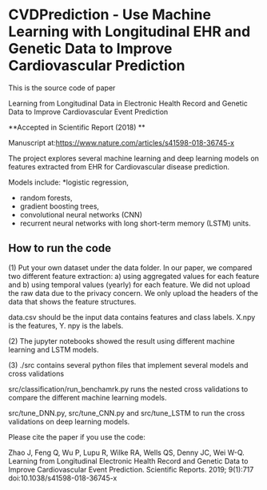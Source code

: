 # CVDPrediction - Use Machine Learning with Longitudinal EHR and Genetic Data to Improve Cardiovascular Prediction

This is the source code of paper

Learning from Longitudinal Data in Electronic Health Record and Genetic Data to Improve Cardiovascular Event Prediction

**Accepted in Scientific Report (2018) **

Manuscript at:https://www.nature.com/articles/s41598-018-36745-x

The project explores several machine learning and deep learning models on features extracted from EHR for Cardiovascular disease prediction.

Models include:
*logistic regression, 
* random forests, 
* gradient boosting trees, 
* convolutional neural networks (CNN) 
* recurrent neural networks with long short-term memory (LSTM) units.

## How to run the code

(1) Put your own dataset under the data folder. In our paper, we compared two different feature extraction: a) using aggregated values for each feature and b) using temporal values (yearly) for each feature.
We did not upload the raw data due to the privacy concern. We only upload the headers of the data that shows the feature structures.

data.csv should be the input data contains features and class labels. X.npy is the features, Y. npy is the labels.

(2) The jupyter notebooks showed the result using different machine learning and LSTM models. 

(3) ./src contains several python files that implement several models and cross validations

 src/classification/run_benchamrk.py runs the nested cross validations to compare the different machine learning models.
 
 src/tune_DNN.py, src/tune_CNN.py and src/tune_LSTM to run the cross validations on deep learning models.
 
 
 

Please cite the paper if you use the code:

Zhao J, Feng Q, Wu P, Lupu R, Wilke RA, Wells QS, Denny JC, Wei W-Q. Learning from Longitudinal Electronic Health Record and Genetic Data to Improve Cardiovascular Event Prediction. Scientific Reports. 2019; 9(1):717 doi:10.1038/s41598-018-36745-x 
